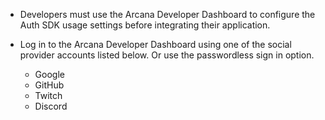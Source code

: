 * Developers must use the Arcana Developer Dashboard to configure the Auth SDK usage settings before integrating their application.

* Log in to the Arcana Developer Dashboard using one of the social provider accounts listed below. Or use the passwordless sign in option.

    - Google
    - GitHub
    - Twitch
    - Discord